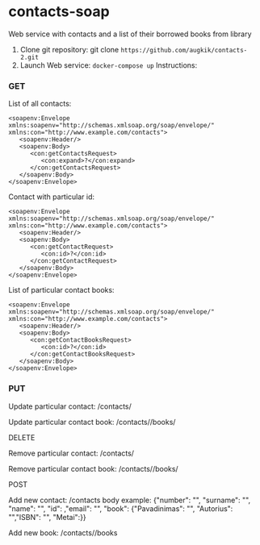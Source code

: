 # contacts-soap
Web service with contacts and a list of their borrowed books from library

1. Clone git repository: git clone ```https://github.com/augkik/contacts-2.git```
2. Launch Web service: ```docker-compose up```
Instructions:

### GET

List of all contacts:
```
<soapenv:Envelope xmlns:soapenv="http://schemas.xmlsoap.org/soap/envelope/" xmlns:con="http://www.example.com/contacts">
   <soapenv:Header/>
   <soapenv:Body>
      <con:getContactsRequest>
         <con:expand>?</con:expand>
      </con:getContactsRequest>
   </soapenv:Body>
</soapenv:Envelope>
```

Contact with particular id:
```
<soapenv:Envelope xmlns:soapenv="http://schemas.xmlsoap.org/soap/envelope/" xmlns:con="http://www.example.com/contacts">
   <soapenv:Header/>
   <soapenv:Body>
      <con:getContactRequest>
         <con:id>?</con:id>
      </con:getContactRequest>
   </soapenv:Body>
</soapenv:Envelope>
```

List of particular contact books:
```
<soapenv:Envelope xmlns:soapenv="http://schemas.xmlsoap.org/soap/envelope/" xmlns:con="http://www.example.com/contacts">
   <soapenv:Header/>
   <soapenv:Body>
      <con:getContactBooksRequest>
         <con:id>?</con:id>
      </con:getContactBooksRequest>
   </soapenv:Body>
</soapenv:Envelope>
```

### PUT

Update particular contact: /contacts/<id>

Update particular contact book: /contacts/<id>/books/<isbn>

DELETE

Remove particular contact: /contacts/<id>

Remove particular contact book: /contacts/<id>/books/<isbn>

POST

Add new contact: /contacts body example: {"number": "", "surname": "", "name": "", "id": ,"email": "", "book": {"Pavadinimas": "", "Autorius": "","ISBN": "", "Metai":}}

Add new book: /contacts/<id>/books
